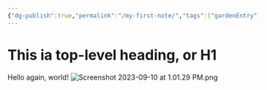 ```yaml
---
{"dg-publish":true,"permalink":"/my-first-note/","tags":["gardenEntry"]}
---
```


# This ia  top-level heading, or H1
Hello again, world!
![Screenshot 2023-09-10 at 1.01.29 PM.png](/img/user/Screenshot%202023-09-10%20at%201.01.29%20PM.png)